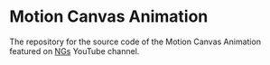 # Motion Canvas Animation

The repository for the source code of the Motion Canvas Animation featured on [NGs](https://www.youtube.com/@NGs-Hjodra) YouTube channel. 